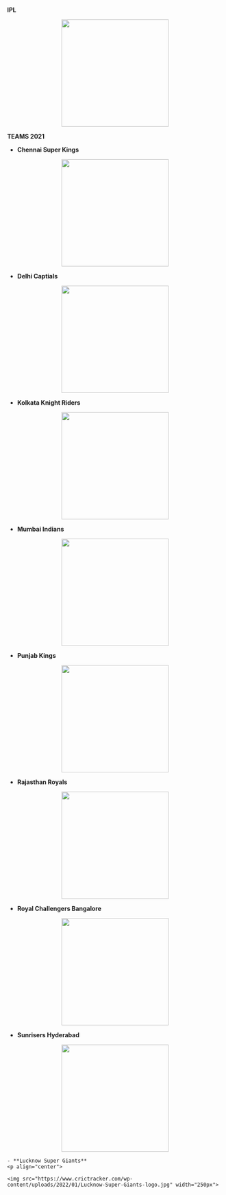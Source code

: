 **IPL**
<p align="center">

<img src="https://upload.wikimedia.org/wikipedia/en/thumb/8/84/Indian_Premier_League_Official_Logo.svg/1200px-Indian_Premier_League_Official_Logo.svg.png" width="250px">
</p>
 <p align="center">
 
**TEAMS 2021**
                         
   
   - **Chennai Super Kings** 
   <p align="center">
   <img src="https://upload.wikimedia.org/wikipedia/en/thumb/2/2b/Chennai_Super_Kings_Logo.svg/1200px-Chennai_Super_Kings_Logo.svg.png" width="250px">
   
   - **Delhi Captials**
   <p align="center">
   <img src="https://cdn.freelogovectors.net/wp-content/uploads/2019/09/delhi-capitals-logo.png" width="250px">
   
   - **Kolkata Knight Riders**
   <p align="center">
   <img src="https://upload.wikimedia.org/wikipedia/en/thumb/4/4c/Kolkata_Knight_Riders_Logo.svg/1200px-Kolkata_Knight_Riders_Logo.svg.png" width="250px">
    
  - **Mumbai Indians**
   <p align="center">
   <img src="https://static.toiimg.com/thumb/msid-77964433,width-1200,height-900,resizemode-4/.jpg" width="250px">
     
   - **Punjab Kings**
   <p align="center">
   <img src="https://i2.wp.com/orissadiary.com/wp-content/uploads/2021/02/oie_17102022UPRrIyFT.jpg?fit=500%2C500&ssl=1" width="250px">
      
   - **Rajasthan Royals**
    
   <p align="center">
   <img src="https://d1yjjnpx0p53s8.cloudfront.net/styles/logo-thumbnail/s3/0022/7254/brand.gif?itok=T2XKcJU9" width="250px">
        
   - **Royal Challengers Bangalore**
        
   <p align="center">
   <img src="https://upload.wikimedia.org/wikipedia/en/thumb/2/2a/Royal_Challengers_Bangalore_2020.svg/1200px-Royal_Challengers_Bangalore_2020.svg.png" width="250px">
    
   - **Sunrisers Hyderabad** 
    
   <p align="center">
   <img src="https://upload.wikimedia.org/wikipedia/en/thumb/8/81/Sunrisers_Hyderabad.svg/1200px-Sunrisers_Hyderabad.svg.png" width="250px">
    
    - **Lucknow Super Giants**
    <p align="center">
    
    <img src="https://www.crictracker.com/wp-content/uploads/2022/01/Lucknow-Super-Giants-logo.jpg" width="250px">
    
        
      
      
     
    
    
   
   

                         
